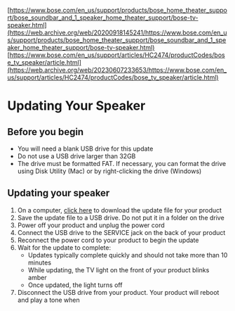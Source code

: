 [https://www.bose.com/en_us/support/products/bose_home_theater_support/bose_soundbar_and_1_speaker_home_theater_support/bose-tv-speaker.html](https://web.archive.org/web/20200918145241/https://www.bose.com/en_us/support/products/bose_home_theater_support/bose_soundbar_and_1_speaker_home_theater_support/bose-tv-speaker.html)<br>
[https://www.bose.com/en_us/support/articles/HC2474/productCodes/bose_tv_speaker/article.html](https://web.archive.org/web/20230607233653/https://www.bose.com/en_us/support/articles/HC2474/productCodes/bose_tv_speaker/article.html)

# Updating Your Speaker

## Before you begin

- You will need a blank USB drive for this update
- Do not use a USB drive larger than 32GB
- The drive must be formatted FAT. If necessary, you can format the drive using Disk Utility (Mac) or by right-clicking the drive (Windows)

## Updating your speaker

1. On a computer, [click here](https://downloads.bose.com/ced/bose_tv_speaker/BoseTVSpeaker.mdu) to download the update file for your product
2. Save the update file to a USB drive. Do not put it in a folder on the drive
3. Power off your product and unplug the power cord
4. Connect the USB drive to the SERVICE jack on the back of your product
5. Reconnect the power cord to your product to begin the update
6. Wait for the update to complete:
   - Updates typically complete quickly and should not take more than 10 minutes
   - While updating, the TV light on the front of your product blinks amber
   - Once updated, the light turns off
7. Disconnect the USB drive from your product. Your product will reboot and play a tone when 
